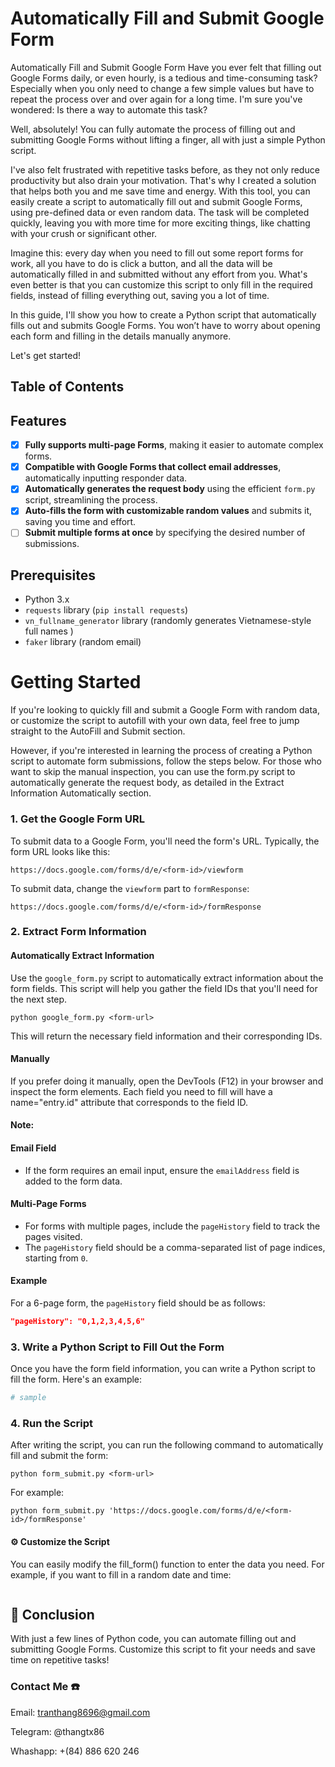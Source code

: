 
# Automatically Fill and Submit Google Form

Automatically Fill and Submit Google Form
Have you ever felt that filling out Google Forms daily, or even hourly, is a tedious and time-consuming task? Especially when you only need to change a few simple values but have to repeat the process over and over again for a long time. I'm sure you've wondered: Is there a way to automate this task?

Well, absolutely! You can fully automate the process of filling out and submitting Google Forms without lifting a finger, all with just a simple Python script.

I've also felt frustrated with repetitive tasks before, as they not only reduce productivity but also drain your motivation. That's why I created a solution that helps both you and me save time and energy. With this tool, you can easily create a script to automatically fill out and submit Google Forms, using pre-defined data or even random data. The task will be completed quickly, leaving you with more time for more exciting things, like chatting with your crush or significant other.

Imagine this: every day when you need to fill out some report forms for work, all you have to do is click a button, and all the data will be automatically filled in and submitted without any effort from you. What's even better is that you can customize this script to only fill in the required fields, instead of filling everything out, saving you a lot of time.

In this guide, I'll show you how to create a Python script that automatically fills out and submits Google Forms. You won’t have to worry about opening each form and filling in the details manually anymore.

Let's get started!

## Table of Contents


## Features

- [x]   **Fully supports multi-page Forms**, making it easier to automate complex forms.
- [x]  **Compatible with Google Forms that collect email addresses**, automatically inputting responder data.
- [x]  **Automatically generates the request body** using the efficient `form.py` script, streamlining the process.
- [x]  **Auto-fills the form with customizable random values** and submits it, saving you time and effort.
- [ ] **Submit multiple forms at once** by specifying the desired number of submissions.

## Prerequisites
- Python 3.x
- `requests` library (`pip install requests`)
- `vn_fullname_generator` library (randomly generates Vietnamese-style full names )
- `faker` library (random email)

# Getting Started
If you're looking to quickly fill and submit a Google Form with random data, or customize the script to autofill with your own data, feel free to jump straight to the AutoFill and Submit section.

However, if you're interested in learning the process of creating a Python script to automate form submissions, follow the steps below. For those who want to skip the manual inspection, you can use the form.py script to automatically generate the request body, as detailed in the Extract Information Automatically section.
### 1. **Get the Google Form URL**
To submit data to a Google Form, you'll need the form's URL. Typically, the form URL looks like this:
```
https://docs.google.com/forms/d/e/<form-id>/viewform
```
To submit data, change the `viewform` part to `formResponse`:
```
https://docs.google.com/forms/d/e/<form-id>/formResponse
```

### 2. **Extract Form Information**
#### Automatically Extract Information
Use the `google_form.py` script to automatically extract information about the form fields. This script will help you gather the field IDs that you'll need for the next step.

```
python google_form.py <form-url>
```

This will return the necessary field information and their corresponding IDs.

#### Manually

If you prefer doing it manually, open the DevTools (F12) in your browser and inspect the form elements. Each field you need to fill will have a name="entry.id" attribute that corresponds to the field ID.

#### Note:

#### Email Field
- If the form requires an email input, ensure the `emailAddress` field is added to the form data.

#### Multi-Page Forms
- For forms with multiple pages, include the `pageHistory` field to track the pages visited.
- The `pageHistory` field should be a comma-separated list of page indices, starting from `0`.

#### Example
For a 6-page form, the `pageHistory` field should be as follows:
```json
"pageHistory": "0,1,2,3,4,5,6"

```

### 3. Write a Python Script to Fill Out the Form
Once you have the form field information, you can write a Python script to fill the form. Here's an example:

```py
# sample
```


### 4. Run the Script

After writing the script, you can run the following command to automatically fill and submit the form:
```
python form_submit.py <form-url>
```
For example:

```
python form_submit.py 'https://docs.google.com/forms/d/e/<form-id>/formResponse'
```

#### ⚙️ Customize the Script

You can easily modify the fill_form() function to enter the data you need. For example, if you want to fill in a random date and time:
```py


```

## 📝 Conclusion

With just a few lines of Python code, you can automate filling out and submitting Google Forms. Customize this script to fit your needs and save time on repetitive tasks!

### Contact Me ☎️
Email: tranthang8696@gmail.com

Telegram: @thangtx86

Whashapp:  +(84) 886 620 246